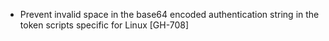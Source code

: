 * Prevent invalid space in the base64 encoded authentication string in the token scripts specific for Linux [GH-708]
